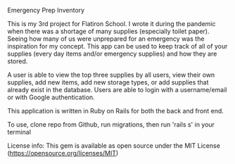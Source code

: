 Emergency Prep Inventory

This is my 3rd project for Flatiron School.  I wrote it during the pandemic when there was a shortage of many supplies (especially toilet paper).  Seeing how many of us were unprepared for an emergency was the inspiration for my concept.  This app can be used to keep track of all of your supplies (every day items and/or emergency supplies) and how they are stored. 

A user is able to view the top three supplies by all users, view their own supplies, add new items, add new storage types, or add supplies that already exist in the database.  Users are able to login with a username/email or with Google authentication. 

This application is written in Ruby on Rails for both the back and front end.  

To use, clone repo from Github, run migrations, then run 'rails s' in your terminal

License info: This gem is available as open source under the MIT License (https://opensource.org/licenses/MIT)